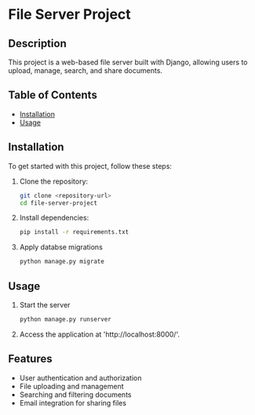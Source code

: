 # File Server Project

## Description

This project is a web-based file server built with Django, allowing users to upload, manage, search, and share documents.

## Table of Contents

- [Installation](#installation)
- [Usage](#Usage)

## Installation

To get started with this project, follow these steps:

1. Clone the repository:
   ```bash
   git clone <repository-url>
   cd file-server-project
2. Install dependencies:
   ```bash
   pip install -r requirements.txt
4. Apply databse migrations
   ```bash
   python manage.py migrate
## Usage
1. Start the server
   ```bash
   python manage.py runserver
2. Access the application at  'http://localhost:8000/'.

## Features
* User authentication and authorization
* File uploading and management
* Searching and filtering documents
* Email integration for sharing files
